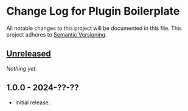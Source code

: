 # Change Log for Plugin Boilerplate

All notable changes to this project will be documented in this file.
This project adheres to [Semantic Versioning](http://semver.org/).

## [Unreleased]

_Nothing yet._

## 1.0.0 - 2024-??-??

* Initial release.

[Unreleased]: https://github.com/GaryJones/plugin-boilerplate/1.0.0...HEAD
